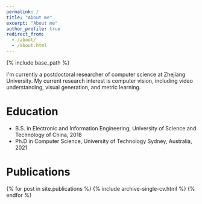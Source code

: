 ```yaml
---
permalink: /
title: "About me"
excerpt: "About me"
author_profile: true
redirect_from: 
  - /about/
  - /about.html
---
```

{% include base_path %}

I'm currently a postdoctoral researcher of computer science at Zhejiang University. My current research interest is computer vision, including video understanding, visual generation, and metric learning.



Education
======
* B.S. in Electronic and Information Engineering, University of Science and Technology of China, 2018
* Ph.D in Computer Science, University of Technology Sydney, Australia, 2021


Publications
=======
 {% for post in site.publications %}
    {% include archive-single-cv.html %}
  {% endfor %}

